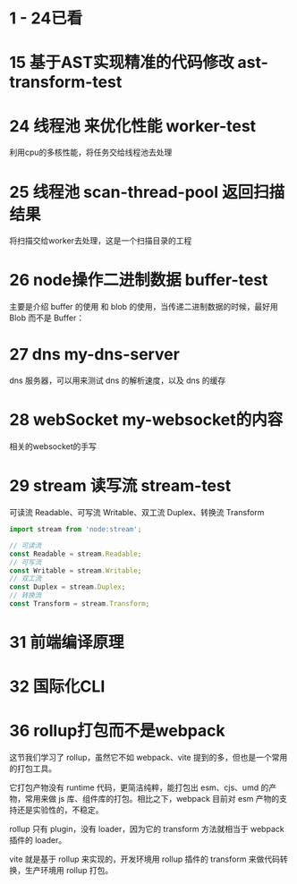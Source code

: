 <!--
 * @Date: 2024-12-17 11:17:23
 * @Description: description
-->
# 1 - 24已看
# 15 基于AST实现精准的代码修改 ast-transform-test

# 24 线程池 来优化性能 worker-test
利用cpu的多核性能，将任务交给线程池去处理


# 25 线程池 scan-thread-pool 返回扫描结果
将扫描交给worker去处理，这是一个扫描目录的工程

# 26 node操作二进制数据 buffer-test
主要是介绍 buffer 的使用 和 blob 的使用，当传递二进制数据的时候，最好用 Blob 而不是 Buffer：

# 27 dns my-dns-server
dns 服务器，可以用来测试 dns 的解析速度，以及 dns 的缓存

# 28 webSocket my-websocket的内容
相关的websocket的手写

# 29 stream 读写流 stream-test
可读流 Readable、可写流 Writable、双工流 Duplex、转换流 Transform

```javascript
import stream from 'node:stream';

// 可读流
const Readable = stream.Readable;
// 可写流
const Writable = stream.Writable;
// 双工流
const Duplex = stream.Duplex;
// 转换流
const Transform = stream.Transform;
```

# 31 前端编译原理

# 32 国际化CLI

# 36 rollup打包而不是webpack
这节我们学习了 rollup，虽然它不如 webpack、vite 提到的多，但也是一个常用的打包工具。

它打包产物没有 runtime 代码，更简洁纯粹，能打包出 esm、cjs、umd 的产物，常用来做 js 库、组件库的打包。相比之下，webpack 目前对 esm 产物的支持还是实验性的，不稳定。

rollup 只有 plugin，没有 loader，因为它的 transform 方法就相当于 webpack 插件的 loader。

vite 就是基于 rollup 来实现的，开发环境用 rollup 插件的 transform 来做代码转换，生产环境用 rollup 打包。
